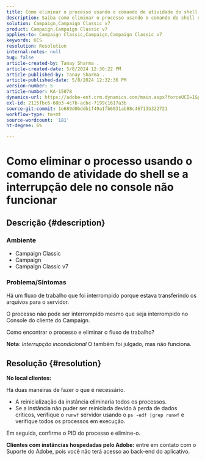 ```yaml
---
title: Como eliminar o processo usando o comando de atividade do shell se a interrupção dele no console não funcionar
description: Saiba como eliminar o processo usando o comando do shell quando a interrupção dele no console não estiver funcionando.
solution: Campaign,Campaign Classic v7
product: Campaign,Campaign Classic v7
applies-to: Campaign Classic,Campaign,Campaign Classic v7
keywords: KCS
resolution: Resolution
internal-notes: null
bug: false
article-created-by: Tanay Sharma .
article-created-date: 5/8/2024 12:30:22 PM
article-published-by: Tanay Sharma .
article-published-date: 5/8/2024 12:32:36 PM
version-number: 5
article-number: KA-15078
dynamics-url: https://adobe-ent.crm.dynamics.com/main.aspx?forceUCI=1&pagetype=entityrecord&etn=knowledgearticle&id=6a74b4bb-360d-ef11-9f8a-6045bd026dc7
exl-id: 2115fbc6-68b3-4c7b-acbc-7199c1617a3b
source-git-commit: 1e689d0bddb1f49a1fb6031ab88c46713b322721
workflow-type: tm+mt
source-wordcount: '181'
ht-degree: 6%

---
```


# Como eliminar o processo usando o comando de atividade do shell se a interrupção dele no console não funcionar

## Descrição {#description}


### <b>Ambiente</b>

- Campaign Classic
- Campaign
- Campaign Classic v7




### <b>Problema/Sintomas</b>

Há um fluxo de trabalho que foi interrompido porque estava transferindo os arquivos para o servidor.

O processo não pode ser interrompido mesmo que seja interrompido no Console do cliente do Campaign.

Como encontrar o processo e eliminar o fluxo de trabalho?

<b>Nota</b>: *Interrupção incondicional* O também foi julgado, mas não funciona.


## Resolução {#resolution}


<b>No local</b><b> clientes:</b>

Há duas maneiras de fazer o que é necessário.

- A reinicialização da instância eliminaria todos os processos.
- Se a instância não puder ser reiniciada devido à perda de dados críticos, verifique o `runwf` servidor usando o `ps -edf |grep runwf` e verifique todos os processos em execução.


Em seguida, confirme o PID do processo e elimine-o.

<b>Clientes com instâncias hospedadas pelo Adobe:</b> entre em contato com o Suporte do Adobe, pois você não terá acesso ao back-end do aplicativo.
